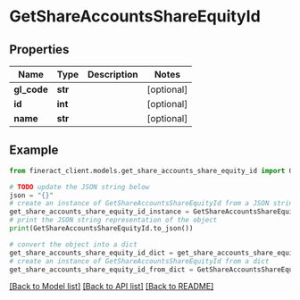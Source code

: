 # GetShareAccountsShareEquityId


## Properties

Name | Type | Description | Notes
------------ | ------------- | ------------- | -------------
**gl_code** | **str** |  | [optional] 
**id** | **int** |  | [optional] 
**name** | **str** |  | [optional] 

## Example

```python
from fineract_client.models.get_share_accounts_share_equity_id import GetShareAccountsShareEquityId

# TODO update the JSON string below
json = "{}"
# create an instance of GetShareAccountsShareEquityId from a JSON string
get_share_accounts_share_equity_id_instance = GetShareAccountsShareEquityId.from_json(json)
# print the JSON string representation of the object
print(GetShareAccountsShareEquityId.to_json())

# convert the object into a dict
get_share_accounts_share_equity_id_dict = get_share_accounts_share_equity_id_instance.to_dict()
# create an instance of GetShareAccountsShareEquityId from a dict
get_share_accounts_share_equity_id_from_dict = GetShareAccountsShareEquityId.from_dict(get_share_accounts_share_equity_id_dict)
```
[[Back to Model list]](../README.md#documentation-for-models) [[Back to API list]](../README.md#documentation-for-api-endpoints) [[Back to README]](../README.md)


